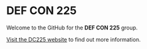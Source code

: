 # DEF CON 225

Welcome to the GitHub for the **DEF CON 225** group.

[Visit the DC225 website](https://dc225.github.io) to find out more information.
